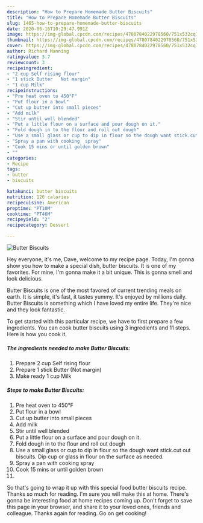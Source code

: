 ```yaml
---
description: "How to Prepare Homemade Butter Biscuits"
title: "How to Prepare Homemade Butter Biscuits"
slug: 1465-how-to-prepare-homemade-butter-biscuits
date: 2020-06-16T10:29:47.991Z
image: https://img-global.cpcdn.com/recipes/4780784022978560/751x532cq70/butter-biscuits-recipe-main-photo.jpg
thumbnail: https://img-global.cpcdn.com/recipes/4780784022978560/751x532cq70/butter-biscuits-recipe-main-photo.jpg
cover: https://img-global.cpcdn.com/recipes/4780784022978560/751x532cq70/butter-biscuits-recipe-main-photo.jpg
author: Richard Manning
ratingvalue: 3.7
reviewcount: 3
recipeingredient:
- "2 cup Self rising flour"
- "1 stick Butter   Not margin"
- "1 cup Milk"
recipeinstructions:
- "Pre heat oven to 450°F"
- "Put flour in a bowl"
- "Cut up butter into small pieces"
- "Add milk"
- "Stir until well blended"
- "Put a little flour on a surface and pour dough on it."
- "Fold dough in to the flour and roll out dough"
- "Use a small glass or cup to dip in flour so the dough want stick.cut out biscuits. Dip cup or glass in flour on the surface as needed."
- "Spray a pan with cooking  spray"
- "Cook 15 mins or until golden brown"
- ""
categories:
- Recipe
tags:
- butter
- biscuits

katakunci: butter biscuits 
nutrition: 126 calories
recipecuisine: American
preptime: "PT10M"
cooktime: "PT46M"
recipeyield: "2"
recipecategory: Dessert

---
```



![Butter Biscuits](https://img-global.cpcdn.com/recipes/4780784022978560/751x532cq70/butter-biscuits-recipe-main-photo.jpg)

Hey everyone, it's me, Dave, welcome to my recipe page. Today, I'm gonna show you how to make a special dish, butter biscuits. It is one of my favorites. For mine, I'm gonna make it a bit unique. This is gonna smell and look delicious.

Butter Biscuits is one of the most favored of current trending meals on earth. It is simple, it's fast, it tastes yummy. It's enjoyed by millions daily. Butter Biscuits is something which I have loved my entire life. They're nice and they look fantastic.




To get started with this particular recipe, we have to first prepare a few ingredients. You can cook butter biscuits using 3 ingredients and 11 steps. Here is how you cook it.

<!--inarticleads1-->

##### The ingredients needed to make Butter Biscuits:

1. Prepare 2 cup Self rising flour
1. Prepare 1 stick Butter   (Not margin)
1. Make ready 1 cup Milk




<!--inarticleads2-->

##### Steps to make Butter Biscuits:

1. Pre heat oven to 450°F
1. Put flour in a bowl
1. Cut up butter into small pieces
1. Add milk
1. Stir until well blended
1. Put a little flour on a surface and pour dough on it.
1. Fold dough in to the flour and roll out dough
1. Use a small glass or cup to dip in flour so the dough want stick.cut out biscuits. Dip cup or glass in flour on the surface as needed.
1. Spray a pan with cooking  spray
1. Cook 15 mins or until golden brown
1. 




So that's going to wrap it up with this special food butter biscuits recipe. Thanks so much for reading. I'm sure you will make this at home. There's gonna be interesting food at home recipes coming up. Don't forget to save this page in your browser, and share it to your loved ones, friends and colleague. Thanks again for reading. Go on get cooking!
